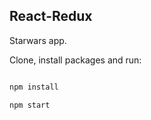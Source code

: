 ## React-Redux

Starwars app.

Clone, install packages and run:

```bash

npm install

npm start

```
